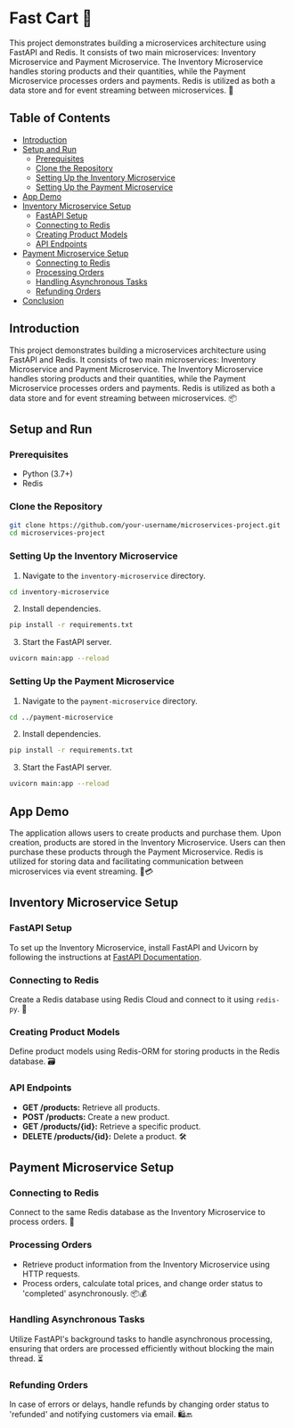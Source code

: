# Fast Cart 🛒

This project demonstrates building a microservices architecture using FastAPI and Redis. It consists of two main microservices: Inventory Microservice and Payment Microservice. The Inventory Microservice handles storing products and their quantities, while the Payment Microservice processes orders and payments. Redis is utilized as both a data store and for event streaming between microservices. 🚀

## Table of Contents

- [Introduction](#introduction)
- [Setup and Run](#setup-and-run)
  - [Prerequisites](#prerequisites)
  - [Clone the Repository](#clone-the-repository)
  - [Setting Up the Inventory Microservice](#setting-up-the-inventory-microservice)
  - [Setting Up the Payment Microservice](#setting-up-the-payment-microservice)
- [App Demo](#app-demo)
- [Inventory Microservice Setup](#inventory-microservice-setup)
  - [FastAPI Setup](#fastapi-setup)
  - [Connecting to Redis](#connecting-to-redis)
  - [Creating Product Models](#creating-product-models)
  - [API Endpoints](#api-endpoints)
- [Payment Microservice Setup](#payment-microservice-setup)
  - [Connecting to Redis](#connecting-to-redis)
  - [Processing Orders](#processing-orders)
  - [Handling Asynchronous Tasks](#handling-asynchronous-tasks)
  - [Refunding Orders](#refunding-orders)
- [Conclusion](#conclusion)

## Introduction

This project demonstrates building a microservices architecture using FastAPI and Redis. It consists of two main microservices: Inventory Microservice and Payment Microservice. The Inventory Microservice handles storing products and their quantities, while the Payment Microservice processes orders and payments. Redis is utilized as both a data store and for event streaming between microservices. 📦

## Setup and Run

### Prerequisites

- Python (3.7+)
- Redis

### Clone the Repository

```bash
git clone https://github.com/your-username/microservices-project.git
cd microservices-project
```

### Setting Up the Inventory Microservice

1. Navigate to the `inventory-microservice` directory.

```bash
cd inventory-microservice
```

2. Install dependencies.

```bash
pip install -r requirements.txt
```

3. Start the FastAPI server.

```bash
uvicorn main:app --reload
```

### Setting Up the Payment Microservice

1. Navigate to the `payment-microservice` directory.

```bash
cd ../payment-microservice
```

2. Install dependencies.

```bash
pip install -r requirements.txt
```

3. Start the FastAPI server.

```bash
uvicorn main:app --reload
```

## App Demo

The application allows users to create products and purchase them. Upon creation, products are stored in the Inventory Microservice. Users can then purchase these products through the Payment Microservice. Redis is utilized for storing data and facilitating communication between microservices via event streaming. 🛒💳

## Inventory Microservice Setup

### FastAPI Setup

To set up the Inventory Microservice, install FastAPI and Uvicorn by following the instructions at [FastAPI Documentation](https://fastapi.tiangolo.com/).

### Connecting to Redis

Create a Redis database using Redis Cloud and connect to it using `redis-py`. 📡

### Creating Product Models

Define product models using Redis-ORM for storing products in the Redis database. 🗃️

### API Endpoints

- **GET /products:** Retrieve all products.
- **POST /products:** Create a new product.
- **GET /products/{id}:** Retrieve a specific product.
- **DELETE /products/{id}:** Delete a product. 🛠️

## Payment Microservice Setup

### Connecting to Redis

Connect to the same Redis database as the Inventory Microservice to process orders. 🔄

### Processing Orders

- Retrieve product information from the Inventory Microservice using HTTP requests.
- Process orders, calculate total prices, and change order status to 'completed' asynchronously. 📦💰

### Handling Asynchronous Tasks

Utilize FastAPI's background tasks to handle asynchronous processing, ensuring that orders are processed efficiently without blocking the main thread. ⏳

### Refunding Orders

In case of errors or delays, handle refunds by changing order status to 'refunded' and notifying customers via email. 🛍️🔙
